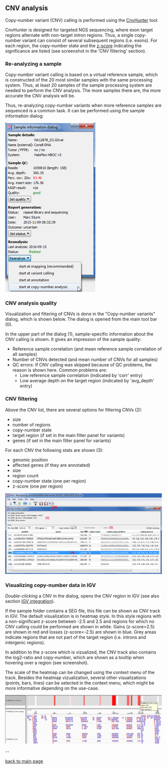 ## CNV analysis

Copy-number variant (CNV) calling is performed using the [CnvHunter](https://github.com/imgag/ngs-bits/) tool.

CnvHunter is designed for targeted NGS sequencing, where exon target regions alternate with non-target intron regions. Thus, a single copy-number variant can consist of several subsequent regions (i.e. exons). For each region, the copy-number state and the [z-score](https://en.wikipedia.org/wiki/Standard_score) indicating the significance are listed (see screenshot in the 'CNV filtering' section).

### Re-analyzing a sample

Copy-number variant calling is based on a virtual reference sample, which is constructed of the 20 most similar samples with the same processing system. Thus, at least 20 samples of the sample processing system are needed to perform the CNV analysis. The more samples there are, the more accurate the CNV analysis will be.

Thus, re-analyzing copy-number variants when more reference samples are sequenced is a common task. It can be performed using the sample information dialog:

![alt text](cnv_reanalyze.png)

### CNV analysis quality

Visualization and filtering of CNVs is done in the "Copy-number variants" dialog, which is shown below.
The dialog is opened from the main tool bar (0). 

In the upper part of the dialog (1), sample-specific information about the CNV calling is shown. It gives an impression  of the sample quality:

* Reference sample correlation (and mean reference sample correlation of all samples)
* Number of CNVs detected (and mean number of CNVs for all samples)
* QC errors: If CNV calling was skipped because of QC problems, the reason is shown here. Common problems are:
	* Low reference sample correlation (indicated by 'corr' entry)
	* Low average depth on the target region (indicated by 'avg_depth' entry)

### CNV filtering

Above the CNV list, there are several options for filtering CNVs (2):

* size
* number of regions
* copy-number state
* target region (if set in the main filter panel for variants)
* genes (if set in the main filter panel for variants)

For each CNV the following stats are shown (3):

* genomic position
* affected genes (if they are annotated)
* size
* region count
* copy-number state (one per region)
* z-score (one per region)

![alt text](cnv_filtering.png)


### Visualizing copy-number data in IGV

*Double-clicking* a CNV in the dialog, opens the CNV region in IGV (see also section [IGV integration](igv_integration.md)).

If the sample folder contains a SEG file, this file can be shown as CNV track in IGV. The default visualization is in heatmap style. In this style regions with a non-significant z-score between -2.5 and 2.5 and regions for which no CNV calling could be performed are shown in white. Gains (z-score>2.5) are shown in red and losses (z-score<-2.5) are shown in blue. Grey areas indicate regions that are not part of the target region (i.e. introns and intergenic regions).

In addition to the z-score which is vizualized, the CNV track also contains the log2-ratio and copy-number, which are shown as a tooltip when hovering over a region (see screenshot).

The scale of the heatmap can be changed using the context menu of the track. Besides the heatmap vizualization, several other visualizations (points, bars, lines) can be selected in the context menu, which might be more informative depending on the use-case.


![alt text](cnv_visualization.png)

--

[back to main page](index.md)












